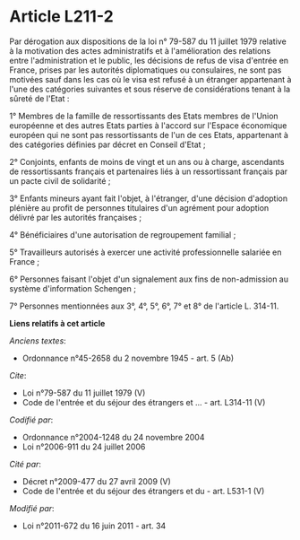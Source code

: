 # Article L211-2

Par dérogation aux dispositions de la loi n° 79-587 du 11 juillet 1979 relative à la motivation des actes administratifs et à
l'amélioration des relations entre l'administration et le public, les décisions de refus de visa d'entrée en France, prises
par les autorités diplomatiques ou consulaires, ne sont pas motivées sauf dans les cas où le visa est refusé à un étranger
appartenant à l'une des catégories suivantes et sous réserve de considérations tenant à la sûreté de l'Etat : 

1° Membres de la famille de ressortissants des Etats membres de l'Union européenne et des autres Etats parties à l'accord sur
l'Espace économique européen qui ne sont pas ressortissants de l'un de ces Etats, appartenant à des catégories définies par
décret en Conseil d'Etat ; 

2° Conjoints, enfants de moins de vingt et un ans ou à charge, ascendants de ressortissants français et partenaires liés à un
ressortissant français par un pacte civil de solidarité ; 

3° Enfants mineurs ayant fait l'objet, à l'étranger, d'une décision d'adoption plénière au profit de personnes titulaires
d'un agrément pour adoption délivré par les autorités françaises ; 

4° Bénéficiaires d'une autorisation de regroupement familial ; 

5° Travailleurs autorisés à exercer une activité professionnelle salariée en France ; 

6° Personnes faisant l'objet d'un signalement aux fins de non-admission au système d'information Schengen ; 

7° Personnes mentionnées aux 3°, 4°, 5°, 6°, 7° et 8° de l'article L. 314-11.

**Liens relatifs à cet article**

_Anciens textes_:

  - Ordonnance n°45-2658 du 2 novembre 1945 - art. 5 (Ab)

_Cite_:

  - Loi n°79-587 du 11 juillet 1979 (V)
  - Code de l'entrée et du séjour des étrangers et ... - art. L314-11 (V)

_Codifié par_:

  - Ordonnance n°2004-1248 du 24 novembre 2004
  - Loi n°2006-911 du 24 juillet 2006

_Cité par_:

  - Décret n°2009-477 du 27 avril 2009 (V)
  - Code de l'entrée et du séjour des étrangers et du  - art. L531-1 (V)

_Modifié par_:

  - Loi n°2011-672 du 16 juin 2011 - art. 34
